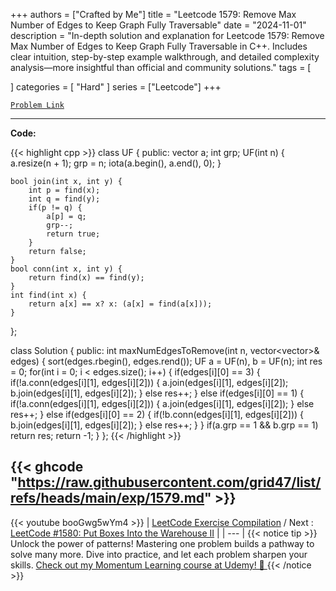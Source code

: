 
+++
authors = ["Crafted by Me"]
title = "Leetcode 1579: Remove Max Number of Edges to Keep Graph Fully Traversable"
date = "2024-11-01"
description = "In-depth solution and explanation for Leetcode 1579: Remove Max Number of Edges to Keep Graph Fully Traversable in C++. Includes clear intuition, step-by-step example walkthrough, and detailed complexity analysis—more insightful than official and community solutions."
tags = [
    
]
categories = [
    "Hard"
]
series = ["Leetcode"]
+++



[`Problem Link`](https://leetcode.com/problems/remove-max-number-of-edges-to-keep-graph-fully-traversable/description/)

---

**Code:**

{{< highlight cpp >}}
class UF {
    public:
    vector<int> a;
    int grp;
    UF(int n) {
        a.resize(n + 1);
        grp = n;
        iota(a.begin(), a.end(), 0);
    }
    
    bool join(int x, int y) {
        int p = find(x);
        int q = find(y);
        if(p != q) {
            a[p] = q;
            grp--;
            return true;
        }
        return false;
    }
    bool conn(int x, int y) {
        return find(x) == find(y);
    }
    int find(int x) {
        return a[x] == x? x: (a[x] = find(a[x]));
    }
};

class Solution {
public:
    int maxNumEdgesToRemove(int n, vector<vector<int>>& edges) {
        sort(edges.rbegin(), edges.rend());
        UF a = UF(n), b = UF(n);
        int res = 0;
        for(int i = 0; i < edges.size(); i++) {
            if(edges[i][0] == 3) {
                if(!a.conn(edges[i][1], edges[i][2])) {
                    a.join(edges[i][1], edges[i][2]);
                    b.join(edges[i][1], edges[i][2]);
                } else res++;
            } else if(edges[i][0] == 1) {
                if(!a.conn(edges[i][1], edges[i][2])) {
                    a.join(edges[i][1], edges[i][2]);
                } else res++;
            } else if(edges[i][0] == 2) {
                if(!b.conn(edges[i][1], edges[i][2])) {
                    b.join(edges[i][1], edges[i][2]);
                } else res++;
            }
        }
        if(a.grp == 1 && b.grp == 1) return res;
        return -1;
    }
};
{{< /highlight >}}

{{< ghcode "https://raw.githubusercontent.com/grid47/list/refs/heads/main/exp/1579.md" >}}
---
{{< youtube booGwg5wYm4 >}}
| [LeetCode Exercise Compilation](https://grid47.xyz/leetcode/) / Next : [LeetCode #1580: Put Boxes Into the Warehouse II](https://grid47.xyz/posts/leetcode_1580) |
| --- |
{{< notice tip >}}
Unlock the power of patterns! Mastering one problem builds a pathway to solve many more. Dive into practice, and let each problem sharpen your skills. [Check out my Momentum Learning course at Udemy! 🚀 ](https://www.udemy.com/course/algorithms-and-data-structures-in-cpp/)
{{< /notice >}}

